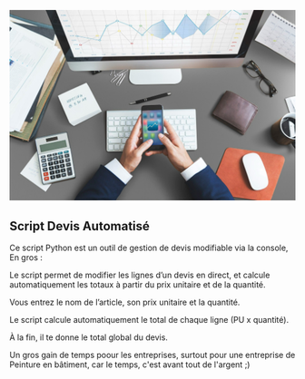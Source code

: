 <p align="center">
  <img src="devis.jpg"  width="800">
</p>

## Script Devis Automatisé

Ce script Python est un outil de gestion de devis modifiable via la console, En gros :

Le script permet de modifier les lignes d’un devis en direct, et calcule automatiquement les totaux à partir du prix unitaire et de la quantité.

Vous entrez le nom de l’article, son prix unitaire et la quantité.

Le script calcule automatiquement le total de chaque ligne (PU x quantité).

À la fin, il te donne le total global du devis.

Un gros gain de temps poour les entreprises, surtout pour une entreprise de Peinture en bâtiment, car le temps, c'est avant tout de l'argent ;)
